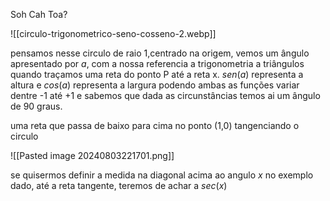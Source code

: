 
Soh Cah Toa?




![[circulo-trigonometrico-seno-cosseno-2.webp]]

pensamos nesse circulo de raio 1,centrado na origem, vemos um ângulo apresentado por $a$, com a nossa referencia a trigonometria a triângulos quando traçamos uma reta do ponto P até a reta x.
$sen(a)$ representa a altura e $cos(a)$ representa a largura podendo ambas as funções variar dentre -1 até +1 e sabemos que dada as circunstâncias temos ai um ângulo de 90 graus.

uma reta que passa de baixo para cima no ponto (1,0) tangenciando o circulo

![[Pasted image 20240803221701.png]]

se quisermos definir a medida na diagonal acima ao angulo $x$
no exemplo dado, até a reta tangente, teremos de achar a $sec(x)$



